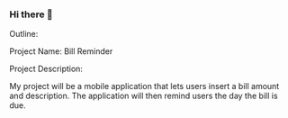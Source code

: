 ### Hi there 👋

<!--
**yilton31/yilton31** is a ✨ _special_ ✨ repository because its `README.md` (this file) appears on your GitHub profile.
-->

Outline:

Project Name: Bill Reminder

Project Description:

My project will be a mobile application that lets users insert a bill amount and description. The application will then remind users the day the bill is due.


